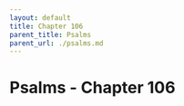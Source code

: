 ```yaml
---
layout: default
title: Chapter 106
parent_title: Psalms
parent_url: ./psalms.md
---
```


# Psalms - Chapter 106
